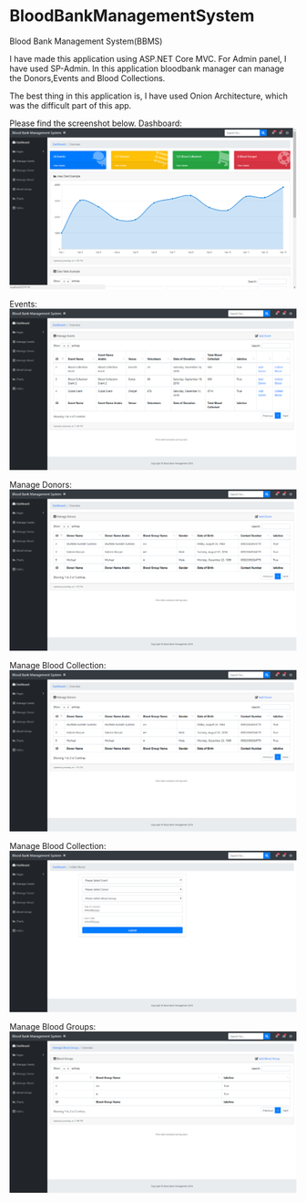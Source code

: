 # BloodBankManagementSystem
Blood Bank Management System(BBMS)

I have made this application using ASP.NET Core MVC. For Admin panel, I have used SP-Admin. In this application bloodbank manager can manage the Donors,Events and Blood Collections.

The best thing in this application is, I have used Onion Architecture, which was the difficult part of this app.

Please find the screenshot below. 
Dashboard: 
[![solarized palette](https://github.com/murtazaae/BloodBankManagementSystem/blob/master/Dashboard.png)](#features)

Events:
[![solarized dualmode](https://github.com/murtazaae/BloodBankManagementSystem/blob/master/events.png)](#features)

Manage Donors:
[![solarized palette](https://github.com/murtazaae/BloodBankManagementSystem/blob/master/donors.png)](#features)



Manage Blood Collection:
[![solarized dualmode](https://github.com/murtazaae/BloodBankManagementSystem/blob/master/bloodCollection.png)](#features)

Manage Blood Collection:
[![solarized palette](https://github.com/murtazaae/BloodBankManagementSystem/blob/master/AddBloodCollection.png)](#features)


Manage Blood Groups:
[![solarized dualmode](https://github.com/murtazaae/BloodBankManagementSystem/blob/master/BloodGroups.png)](#features)

